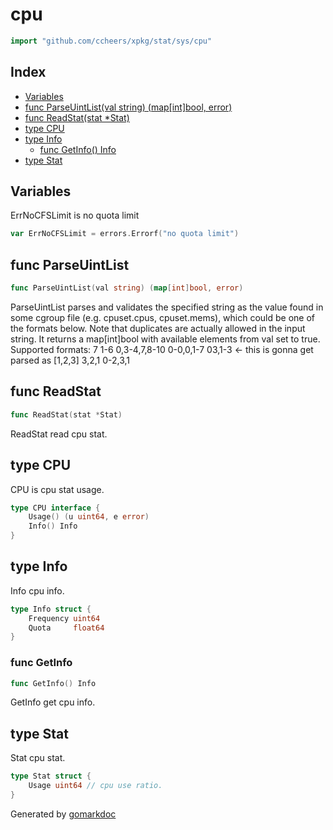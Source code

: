 <!-- Code generated by gomarkdoc. DO NOT EDIT -->

# cpu

```go
import "github.com/ccheers/xpkg/stat/sys/cpu"
```

## Index

- [Variables](<#variables>)
- [func ParseUintList(val string) (map[int]bool, error)](<#func-parseuintlist>)
- [func ReadStat(stat *Stat)](<#func-readstat>)
- [type CPU](<#type-cpu>)
- [type Info](<#type-info>)
  - [func GetInfo() Info](<#func-getinfo>)
- [type Stat](<#type-stat>)


## Variables

ErrNoCFSLimit is no quota limit

```go
var ErrNoCFSLimit = errors.Errorf("no quota limit")
```

## func ParseUintList

```go
func ParseUintList(val string) (map[int]bool, error)
```

ParseUintList parses and validates the specified string as the value found in some cgroup file \(e.g. cpuset.cpus, cpuset.mems\), which could be one of the formats below. Note that duplicates are actually allowed in the input string. It returns a map\[int\]bool with available elements from val set to true. Supported formats: 7 1\-6 0,3\-4,7,8\-10 0\-0,0,1\-7 03,1\-3 \<\- this is gonna get parsed as \[1,2,3\] 3,2,1 0\-2,3,1

## func ReadStat

```go
func ReadStat(stat *Stat)
```

ReadStat read cpu stat.

## type CPU

CPU is cpu stat usage.

```go
type CPU interface {
    Usage() (u uint64, e error)
    Info() Info
}
```

## type Info

Info cpu info.

```go
type Info struct {
    Frequency uint64
    Quota     float64
}
```

### func GetInfo

```go
func GetInfo() Info
```

GetInfo get cpu info.

## type Stat

Stat cpu stat.

```go
type Stat struct {
    Usage uint64 // cpu use ratio.
}
```



Generated by [gomarkdoc](<https://github.com/princjef/gomarkdoc>)
